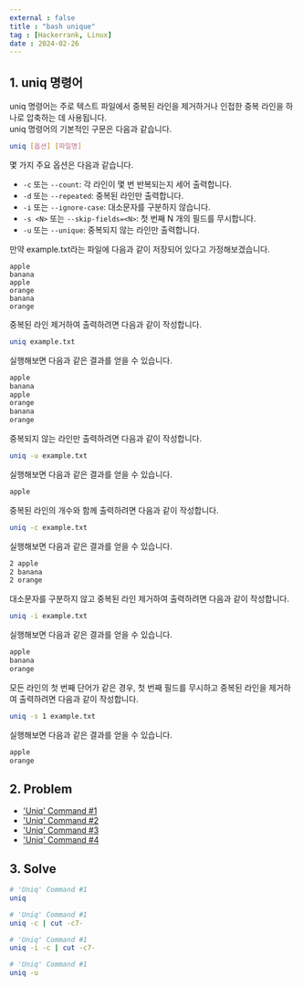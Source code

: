 ```yaml
---
external : false
title : "bash unique"
tag : [Hackerrank, Linux]
date : 2024-02-26
---
```


## 1. uniq 명령어

uniq 명령어는 주로 텍스트 파일에서 중복된 라인을 제거하거나 인접한 중복 라인을 하나로 압축하는 데 사용됩니다.  
uniq 명령어의 기본적인 구문은 다음과 같습니다.

```bash
uniq [옵션] [파일명]
```

몇 가지 주요 옵션은 다음과 같습니다.

- `-c` 또는 `--count`: 각 라인이 몇 번 반복되는지 세어 출력합니다.
- `-d` 또는 `--repeated`: 중복된 라인만 출력합니다.
- `-i` 또는 `--ignore-case`: 대소문자를 구분하지 않습니다.
- `-s <N>` 또는 `--skip-fields=<N>`: 첫 번째 N 개의 필드를 무시합니다.
- `-u` 또는 `--unique`: 중복되지 않는 라인만 출력합니다.

만약 example.txt라는 파일에 다음과 같이 저장되어 있다고 가정해보겠습니다.

```textile
apple
banana
apple
orange
banana
orange
```

중복된 라인 제거하여 출력하려면 다음과 같이 작성합니다.

```bash
uniq example.txt
```

실행해보면 다음과 같은 결과를 얻을 수 있습니다.

```bash
apple
banana
apple
orange
banana
orange
```

중복되지 않는 라인만 출력하려면 다음과 같이 작성합니다.

```bash
uniq -u example.txt
```

실행해보면 다음과 같은 결과를 얻을 수 있습니다.

```bash
apple
```

중복된 라인의 개수와 함께 출력하려면 다음과 같이 작성합니다.

```bash
uniq -c example.txt
```

실행해보면 다음과 같은 결과를 얻을 수 있습니다.

```bash
2 apple
2 banana
2 orange
```

대소문자를 구분하지 않고 중복된 라인 제거하여 출력하려면 다음과 같이 작성합니다.

```bash
uniq -i example.txt
```

실행해보면 다음과 같은 결과를 얻을 수 있습니다.

```bash
apple
banana
orange
```

모든 라인의 첫 번째 단어가 같은 경우, 첫 번째 필드를 무시하고 중복된 라인을 제거하여 출력하려면 다음과 같이 작성합니다.

```bash
uniq -s 1 example.txt
```

실행해보면 다음과 같은 결과를 얻을 수 있습니다.

```bash
apple
orange
```

## 2. Problem

- ['Uniq' Command #1](https://www.hackerrank.com/challenges/text-processing-in-linux-the-uniq-command-1/problem?isFullScreen=true)
- ['Uniq' Command #2](https://www.hackerrank.com/challenges/text-processing-in-linux-the-uniq-command-2/problem?isFullScreen=true)
- ['Uniq' Command #3](https://www.hackerrank.com/challenges/text-processing-in-linux-the-uniq-command-3/problem?isFullScreen=true)
- ['Uniq' Command #4](https://www.hackerrank.com/challenges/text-processing-in-linux-the-uniq-command-4/problem?isFullScreen=true)

## 3. Solve

```bash
# 'Uniq' Command #1
uniq
```

```bash
# 'Uniq' Command #1
uniq -c | cut -c7- 
```

```bash
# 'Uniq' Command #1
uniq -i -c | cut -c7-
```

```bash
# 'Uniq' Command #1
uniq -u
```
